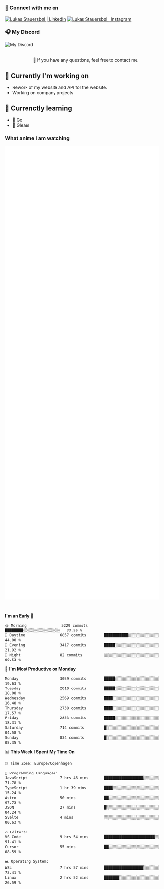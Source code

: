 ### 🔗 Connect with me on
<a href="https://www.instagram.com/lukas_stauersbol" target="_blank"><img align="center" src="https://raw.githubusercontent.com/stauersbol/stauersbol/main/images/instagram.svg" alt="Lukas Stauersbøl | LinkedIn" width="30px"/></a>
<a href="https://www.linkedin.com/in/lukas-stauersbol/" target="_blank"><img align="center" src="https://raw.githubusercontent.com/stauersbol/stauersbol/main/images/linkedin.svg" alt="Lukas Stauersbøl | Instagram" width="30px"/></a>

<p align="center">
 <h3>🎧 My Discord</h3>
 <img align="left" height="55px" src="https://discord.c99.nl/widget/theme-2/147806323323568128.png" alt="My Discord" />
</p>

<br/>
<br/>
<br/>
💬 If you have any questions, feel free to contact me.

## 🔭 Currently I'm working on
- Rework of my website and API for the website.
- Working on company projects
 
## 🌱 Currenctly learning
- 💙 Go
- 💜 Gleam

### What anime I am watching
<a href="https://anilist.co/user/slashiy/" align="center"><img align="center" width="500px" src="metrics.plugin.personal.anilist.svg" /></a>

<br/>

<!--START_SECTION:waka-->
**I'm an Early 🐤** 

```text
🌞 Morning                5229 commits        ████████░░░░░░░░░░░░░░░░░   33.55 % 
🌆 Daytime                6857 commits        ███████████░░░░░░░░░░░░░░   44.00 % 
🌃 Evening                3417 commits        █████░░░░░░░░░░░░░░░░░░░░   21.92 % 
🌙 Night                  82 commits          ░░░░░░░░░░░░░░░░░░░░░░░░░   00.53 % 
```
📅 **I'm Most Productive on Monday** 

```text
Monday                   3059 commits        █████░░░░░░░░░░░░░░░░░░░░   19.63 % 
Tuesday                  2818 commits        █████░░░░░░░░░░░░░░░░░░░░   18.08 % 
Wednesday                2569 commits        ████░░░░░░░░░░░░░░░░░░░░░   16.48 % 
Thursday                 2738 commits        ████░░░░░░░░░░░░░░░░░░░░░   17.57 % 
Friday                   2853 commits        █████░░░░░░░░░░░░░░░░░░░░   18.31 % 
Saturday                 714 commits         █░░░░░░░░░░░░░░░░░░░░░░░░   04.58 % 
Sunday                   834 commits         █░░░░░░░░░░░░░░░░░░░░░░░░   05.35 % 
```


📊 **This Week I Spent My Time On** 

```text
🕑︎ Time Zone: Europe/Copenhagen

💬 Programming Languages: 
JavaScript               7 hrs 46 mins       ██████████████████░░░░░░░   71.78 % 
TypeScript               1 hr 39 mins        ████░░░░░░░░░░░░░░░░░░░░░   15.24 % 
Astro                    50 mins             ██░░░░░░░░░░░░░░░░░░░░░░░   07.73 % 
JSON                     27 mins             █░░░░░░░░░░░░░░░░░░░░░░░░   04.24 % 
Svelte                   4 mins              ░░░░░░░░░░░░░░░░░░░░░░░░░   00.63 % 

🔥 Editors: 
VS Code                  9 hrs 54 mins       ███████████████████████░░   91.41 % 
Cursor                   55 mins             ██░░░░░░░░░░░░░░░░░░░░░░░   08.59 % 

💻 Operating System: 
WSL                      7 hrs 57 mins       ██████████████████░░░░░░░   73.41 % 
Linux                    2 hrs 52 mins       ███████░░░░░░░░░░░░░░░░░░   26.59 % 
```


<!--END_SECTION:waka-->
